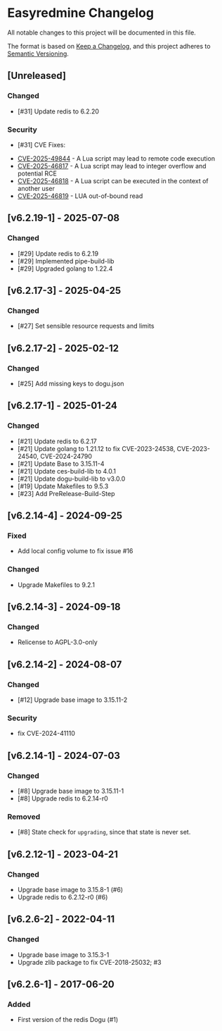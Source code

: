 # Easyredmine Changelog
All notable changes to this project will be documented in this file.

The format is based on [Keep a Changelog](https://keepachangelog.com/en/1.0.0/),
and this project adheres to [Semantic Versioning](https://semver.org/spec/v2.0.0.html).

## [Unreleased]
### Changed 
- [#31] Update redis to 6.2.20
### Security
- [#31] CVE Fixes:
* [CVE-2025-49844](https://nvd.nist.gov/vuln/detail/CVE-2025-49844) - A Lua script may lead to remote code execution  
* [CVE-2025-46817](https://nvd.nist.gov/vuln/detail/CVE-2025-46817) - A Lua script may lead to integer overflow and potential RCE  
* [CVE-2025-46818](https://www.wiz.io/vulnerability-database/cve/cve-2025-46818) - A Lua script can be executed in the context of another user  
* [CVE-2025-46819](https://nvd.nist.gov/vuln/detail/CVE-2025-46819) - LUA out-of-bound read  

## [v6.2.19-1] - 2025-07-08
### Changed 
- [#29] Update redis to 6.2.19
- [#29] Implemented pipe-build-lib
- [#29] Upgraded golang to 1.22.4

## [v6.2.17-3] - 2025-04-25
### Changed
- [#27] Set sensible resource requests and limits

## [v6.2.17-2] - 2025-02-12
### Changed
- [#25] Add missing keys to dogu.json

## [v6.2.17-1] - 2025-01-24
### Changed 
- [#21] Update redis to 6.2.17
- [#21] Update golang to 1.21.12 to fix CVE-2023-24538, CVE-2023-24540, CVE-2024-24790
- [#21] Update Base to 3.15.11-4
- [#21] Update ces-build-lib to 4.0.1
- [#21] Update dogu-build-lib to v3.0.0
- [#19] Update Makefiles to 9.5.3
- [#23] Add PreRelease-Build-Step

## [v6.2.14-4] - 2024-09-25
### Fixed
- Add local config volume to fix issue #16

### Changed
- Upgrade Makefiles to 9.2.1

## [v6.2.14-3] - 2024-09-18
### Changed
- Relicense to AGPL-3.0-only

## [v6.2.14-2] - 2024-08-07
### Changed
- [#12] Upgrade base image to 3.15.11-2

### Security
- fix CVE-2024-41110

## [v6.2.14-1] - 2024-07-03
### Changed
- [#8] Upgrade base image to 3.15.11-1
- [#8] Upgrade redis to 6.2.14-r0

### Removed
- [#8] State check for `upgrading`, since that state is never set.

## [v6.2.12-1] - 2023-04-21
### Changed
- Upgrade base image to 3.15.8-1 (#6)
- Upgrade redis to 6.2.12-r0 (#6)

## [v6.2.6-2] - 2022-04-11
### Changed
- Upgrade base image to 3.15.3-1
- Upgrade zlib package to fix CVE-2018-25032; #3

## [v6.2.6-1] - 2017-06-20
### Added
- First version of the redis Dogu (#1)
